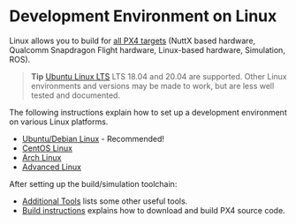 # Development Environment on Linux

Linux allows you to build for [all PX4 targets](../setup/dev_env.md#supported-targets) (NuttX based hardware, Qualcomm Snapdragon Flight hardware, Linux-based hardware, Simulation, ROS).

> **Tip** [Ubuntu Linux LTS](../setup/dev_env_linux_ubuntu.md) LTS 18.04 and 20.04 are supported.
  Other Linux environments and versions may be made to work, but are less well tested and documented.

The following instructions explain how to set up a development environment on various Linux platforms.

* [Ubuntu/Debian Linux](../setup/dev_env_linux_ubuntu.md) - Recommended!
* [CentOS Linux](../setup/dev_env_linux_centos.md)
* [Arch Linux](../setup/dev_env_linux_arch.md)
* [Advanced Linux](../setup/dev_env_advanced_linux.md)


After setting up the build/simulation toolchain:
- [Additional Tools](../setup/generic_dev_tools.md) lists some other useful tools.
- [Build instructions](../setup/building_px4.md) explains how to download and build PX4 source code.
